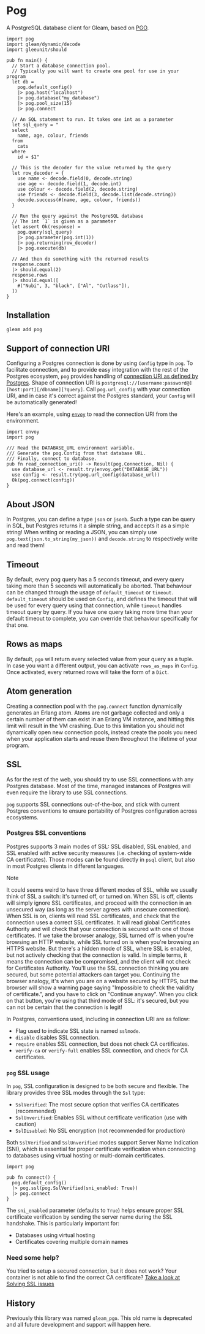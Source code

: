 # Pog

A PostgreSQL database client for Gleam, based on [PGO][erlang-pgo].

[erlang-pgo]: https://github.com/erleans/pgo

```gleam
import pog
import gleam/dynamic/decode
import gleeunit/should

pub fn main() {
  // Start a database connection pool.
  // Typically you will want to create one pool for use in your program
  let db =
    pog.default_config()
    |> pog.host("localhost")
    |> pog.database("my_database")
    |> pog.pool_size(15)
    |> pog.connect

  // An SQL statement to run. It takes one int as a parameter
  let sql_query = "
  select
    name, age, colour, friends
  from
    cats
  where
    id = $1"

  // This is the decoder for the value returned by the query
  let row_decoder = {
    use name <- decode.field(0, decode.string)
    use age <- decode.field(1, decode.int)
    use colour <- decode.field(2, decode.string)
    use friends <- decode.field(3, decode.list(decode.string))
    decode.success(#(name, age, colour, friends))
  }

  // Run the query against the PostgreSQL database
  // The int `1` is given as a parameter
  let assert Ok(response) =
    pog.query(sql_query)
    |> pog.parameter(pog.int(1))
    |> pog.returning(row_decoder)
    |> pog.execute(db)

  // And then do something with the returned results
  response.count
  |> should.equal(2)
  response.rows
  |> should.equal([
    #("Nubi", 3, "black", ["Al", "Cutlass"]),
  ])
}
```

## Installation

```sh
gleam add pog
```

## Support of connection URI

Configuring a Postgres connection is done by using `Config` type in `pog`.
To facilitate connection, and to provide easy integration with the rest of the
Postgres ecosystem, `pog` provides handling of
[connection URI as defined by Postgres](https://www.postgresql.org/docs/current/libpq-connect.html#LIBPQ-CONNSTRING-URIS).
Shape of connection URI is `postgresql://[username:password@][host:port][/dbname][?query]`.
Call `pog.url_config` with your connection URI, and in case it's correct
against the Postgres standard, your `Config` will be automatically generated!

Here's an example, using [`envoy`](https://github.com/lpil/envoy) to read the
connection URI from the environment.

```gleam
import envoy
import pog

/// Read the DATABASE_URL environment variable.
/// Generate the pog.Config from that database URL.
/// Finally, connect to database.
pub fn read_connection_uri() -> Result(pog.Connection, Nil) {
  use database_url <- result.try(envoy.get("DATABASE_URL"))
  use config <- result.try(pog.url_config(database_url))
  Ok(pog.connect(config))
}
```

## About JSON

In Postgres, you can define a type `json` or `jsonb`. Such a type can be query
in SQL, but Postgres returns it a simple string, and accepts it as a simple string!
When writing or reading a JSON, you can simply use
`pog.text(json.to_string(my_json))` and `decode.string` to respectively write
and read them!

## Timeout

By default, every pog query has a 5 seconds timeout, and every query taking more
than 5 seconds will automatically be aborted. That behaviour can be changed
through the usage of `default_timeout` or `timeout`. `default_timeout` should be
used on `Config`, and defines the timeout that will be used for every query
using that connection, while `timeout` handles timeout query by query. If you have
one query taking more time than your default timeout to complete, you can override
that behaviour specifically for that one.

## Rows as maps

By default, `pgo` will return every selected value from your query as a tuple.
In case you want a different output, you can activate `rows_as_maps` in `Config`.
Once activated, every returned rows will take the form of a `Dict`.

## Atom generation

Creating a connection pool with the `pog.connect` function dynamically generates
an Erlang atom. Atoms are not garbage collected and only a certain number of
them can exist in an Erlang VM instance, and hitting this limit will result in
the VM crashing. Due to this limitation you should not dynamically open new
connection pools, instead create the pools you need when your application starts
and reuse them throughout the lifetime of your program.

## SSL

As for the rest of the web, you should try to use SSL connections with any
Postgres database. Most of the time, managed instances of Postgres will even
require the library to use SSL connections.

`pog` supports SSL connections out-of-the-box, and stick with current Postgres
conventions to ensure portability of Postgres configuration across ecosystems.

### Postgres SSL conventions

Postgres supports 3 main modes of SSL: SSL disabled, SSL enabled, and SSL
enabled with active security measures (i.e. checking of system-wide CA
certificates). Those modes can be found directly in `psql` client, but also in
most Postgres clients in different languages.

> [!NOTE]
> It could seems weird to have three different modes of SSL, while we usually
> think of SSL a switch: it's turned off, or turned on. When SSL is off, clients
> will simply ignore SSL certificates, and proceed with the connection in an
> unsecured way (as long as the server agrees with unsecure connection). When
> SSL is on, clients will read SSL certificates, and check that the connection
> uses a correct SSL certificates. It will read global Certificates Authority
> and will check that your connection is secured with one of those certificates.
> If we take the browser analogy, SSL turned off is when you're browsing an HTTP
> website, while SSL turned on is when you're browsing an HTTPS website.
> But there's a hidden mode of SSL, where SSL is enabled, but not actively
> checking that the connection is valid. In simple terms, it means the connection
> can be compromised, and the client will not check for Certificates Authority.
> You'll use the SSL connection thinking you are secured, but some potential
> attackers can target you. Continuing the browser analogy, it's when you are
> on a website secured by HTTPS, but the browser will show a warning page saying
> "Impossible to check the validity of certificate.", and you have to click on
> "Continue anyway". When you click on that button, you're using that third mode
> of SSL: it's secured, but you can not be certain that the connection is legit!

In Postgres, conventions used, including in connection URI are as follow:

- Flag used to indicate SSL state is named `sslmode`.
- `disable` disables SSL connection.
- `require` enables SSL connection, but does not check CA certificates.
- `verify-ca` or `verify-full` enables SSL connection, and check for CA certificates.

### `pog` SSL usage

In `pog`, SSL configuration is designed to be both secure and flexible. The library provides three SSL modes through the `Ssl` type:

- `SslVerified`: The most secure option that verifies CA certificates (recommended)
- `SslUnverified`: Enables SSL without certificate verification (use with caution)
- `SslDisabled`: No SSL encryption (not recommended for production)

Both `SslVerified` and `SslUnverified` modes support Server Name Indication (SNI), which is essential for proper certificate verification when connecting to databases using virtual hosting or multi-domain certificates.

```gleam
import pog

pub fn connect() {
  pog.default_config()
  |> pog.ssl(pog.SslVerified(sni_enabled: True))
  |> pog.connect
}
```

The `sni_enabled` parameter (defaults to `True`) helps ensure proper SSL certificate verification by sending the server name during the SSL handshake. This is particularly important for:
- Databases using virtual hosting
- Certificates covering multiple domain names

### Need some help?

You tried to setup a secured connection, but it does not work? Your container
is not able to find the correct CA certificate?
[Take a look at Solving SSL issues](https://hexdocs.pm/pog/docs/solving-ssl-issues.html)

## History

Previously this library was named `gleam_pgo`. This old name is deprecated and
all future development and support will happen here.
